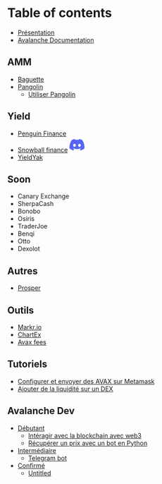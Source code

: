 # Table of contents

* [Présentation](README.md)
* [Avalanche Documentation](https://nicolas-avalabs.gitbook.io/avalanche-documentation/)

## AMM
* [Baguette](avalanche-defi/baguette.md)
* [Pangolin](avalanche-defi/pangolin/README.md)
  * [Utiliser Pangolin](avalanche-defi/pangolin/tutoriel1.md)

## Yield
* [Penguin Finance](avalanche-defi/penguin-finance.md) 
* [Snowball finance](avalanche-defi/snowball-finance.md) <img src="icons/discord.svg" alt="drawing" style="width:34px;"/>
* [YieldYak](avalanche-defi/yieldyak.md)

## Soon
* Canary Exchange
* SherpaCash
* Bonobo
* Osiris
* TraderJoe
* Benqi
* Otto
* Dexolot

## Autres
* [Prosper](https://avax.prosper.so/)

## Outils
* [Markr.io](https://markr.io)
* [ChartEx](https://metamorphosis.chartex.pro)
* [Avax fees](https://qsvtr.github.io/avax-fees/)

## Tutoriels

* [Configurer et envoyer des AVAX sur Metamask](tutoriels/configurer-et-utiliser-metamask.md)
* [Ajouter de la liquidité sur un DEX](tutoriels/tuto2.md)

## Avalanche Dev

* [Débutant](avalanche-dev/debutant/README.md)
  * [Intéragir avec la blockchain avec web3](avalanche-dev/debutant/interagir-avec-la-blockchain-avec-web3.md)
  * [Récupérer un prix avec un bot en Python](avalanche-dev/debutant/recuperer-un-prix-avec-un-bot-en-python.md)
* [Intermédiaire](avalanche-dev/intermediaire/README.md)
  * [Telegram bot](avalanche-dev/intermediaire/telegram-bot.md)
* [Confirmé](avalanche-dev/confirme/README.md)
  * [Untitled](avalanche-dev/confirme/untitled.md)

